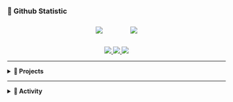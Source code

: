 ### 🐔 Github Statistic  

<div id="main" align="center">
    <img src="https://github-readme-stats.vercel.app/api?username=hmmwtf&count_private=true&show_icons=true&theme=tokyonight"
        style="height: auto; margin-left: 20px; margin-right: 20px; padding: 10px;"/>
    <img src="https://github-readme-stats.vercel.app/api/top-langs/?username=hmmwtf&layout=compact"   
        style="height: auto; margin-left: 20px; margin-right: 20px; padding: 10px;"/>
</div>

<div align="center">
  <br/>
  <a href="https://whatissoimportantyou.tistory.com">
    <img src="https://img.shields.io/badge/소프트웨어학과k군-E5511E?style=badge&logo=Tistory&logoColor=white"/>
  </a>
  <a href="https://www.instagram.com/99.12_h">
    <img src="https://img.shields.io/badge/instagram-d62976?style=badge&logo=Instagram&logoColor=white"/>
  </a>
  <a href="https://solved.ac/profile/kjh91207">
    <img src="http://mazassumnida.wtf/api/mini/generate_badge?boj=kjh91207&theme=dark"/>
  </a>
</div>

---

<details>
<summary><b>📌 Projects</b></summary>
<div markdown="1">

| 출시 | 프로젝트 | 설명 | 링크 |
|:--:|:--|:--|:--:|
| 2023.07 | 🏀 MatchCode | 운동 시설 예약 및 사용자 매칭 플랫폼. Kakao Map API 기반 위치 검색, 리뷰 기능, Spring Boot 기반 REST API 서버와 AWS 배포 | [GitHub](https://github.com/hmmwtf/matchcode) |
| 2025.03 | 🧘 WorkoutChillGuy | 운동 스케줄 및 커뮤니티 플랫폼. JWT 기반 인증, 게시판 CRUD, SSR/CSR 하이브리드 아키텍처 적용 | [GitHub](https://github.com/hmmwtf/workoutchillguy) |
| 2025.04 | 🎯 C-Malloc & C-RBTree | C 언어로 구현한 사용자 메모리 할당 시스템 및 레드블랙 트리 자료구조 구현 프로젝트 | [GitHub](https://github.com/hmmwtf/C-Malloc) |
| 2025.07 | 💻 Codeground | 실시간 1:1 코딩 배틀 플랫폼. Glicko-2 MMR 기반 매칭 시스템, WebRTC 기반 실시간 통신, 치팅 방지 기능 포함 | 아래 레포 참조 ↓ |

#### 🔗 Codeground Repositories

- [📦 Backend (FastAPI, Redis, PostgreSQL)](https://github.com/Kraftonjungle-MyWeapon/Codeground-BE)  
  REST API, MMR(Glicko-2), 실시간 WebSocket 매칭 서버, Docker 기반 배포
- [🎨 Frontend (React, Zustand, WebRTC)](https://github.com/Kraftonjungle-MyWeapon/Codeground-FE)  
  실시간 UI 구성, 코드 에디터, 경기 로비/랭킹/매칭 화면 구현
- [🧠 Judge Server (코드 채점기)](https://github.com/Kraftonjungle-MyWeapon/Codeground-Judge-Server)  
  도커 컨테이너 격리 실행 기반 채점 시스템, 테스트케이스 검증 로직, I/O sandbox 구현

</div>
</details>

---

<details>
<summary><b>📌 Activity</b></summary>
<div markdown="1">

| 기간 | 활동 | 설명 |
|:--:|:--|:--|
| 2023.04 ~ 2023.09 | 💻 멀티캠퍼스 SW교육 수료 | Java, Spring, DB, AWS 기반 실전 프로젝트 수행 |
| 2025.03 ~ 2025.07 | 🐲 크래프톤 정글 8기 | [나만무] Codeground 백엔드 및 인프라 개발 담당. FastAPI + Redis + PostgreSQL, Glicko-2 직접 구현, ECS 기반 배포 |

</div>
</details>

